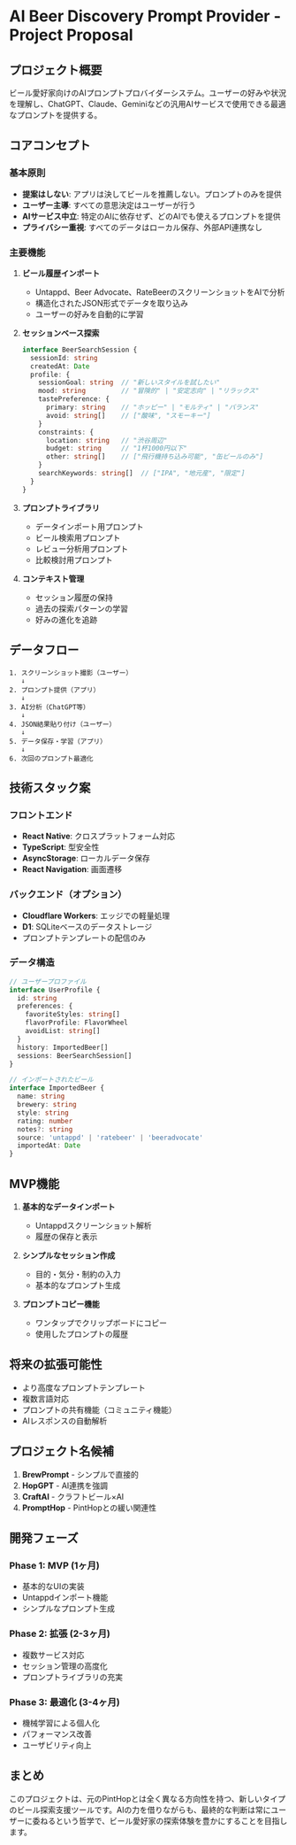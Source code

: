 # AI Beer Discovery Prompt Provider - Project Proposal

## プロジェクト概要

ビール愛好家向けのAIプロンプトプロバイダーシステム。ユーザーの好みや状況を理解し、ChatGPT、Claude、Geminiなどの汎用AIサービスで使用できる最適なプロンプトを提供する。

## コアコンセプト

### 基本原則
- **提案はしない**: アプリは決してビールを推薦しない。プロンプトのみを提供
- **ユーザー主導**: すべての意思決定はユーザーが行う
- **AIサービス中立**: 特定のAIに依存せず、どのAIでも使えるプロンプトを提供
- **プライバシー重視**: すべてのデータはローカル保存、外部API連携なし

### 主要機能

1. **ビール履歴インポート**
   - Untappd、Beer Advocate、RateBeerのスクリーンショットをAIで分析
   - 構造化されたJSON形式でデータを取り込み
   - ユーザーの好みを自動的に学習

2. **セッションベース探索**
   ```typescript
   interface BeerSearchSession {
     sessionId: string
     createdAt: Date
     profile: {
       sessionGoal: string  // "新しいスタイルを試したい"
       mood: string         // "冒険的" | "安定志向" | "リラックス"
       tastePreference: {
         primary: string    // "ホッピー" | "モルティ" | "バランス"
         avoid: string[]    // ["酸味", "スモーキー"]
       }
       constraints: {
         location: string   // "渋谷周辺"
         budget: string     // "1杯1000円以下"
         other: string[]    // ["飛行機持ち込み可能", "缶ビールのみ"]
       }
       searchKeywords: string[]  // ["IPA", "地元産", "限定"]
     }
   }
   ```

3. **プロンプトライブラリ**
   - データインポート用プロンプト
   - ビール検索用プロンプト
   - レビュー分析用プロンプト
   - 比較検討用プロンプト

4. **コンテキスト管理**
   - セッション履歴の保持
   - 過去の探索パターンの学習
   - 好みの進化を追跡

## データフロー

```
1. スクリーンショット撮影（ユーザー）
   ↓
2. プロンプト提供（アプリ）
   ↓
3. AI分析（ChatGPT等）
   ↓
4. JSON結果貼り付け（ユーザー）
   ↓
5. データ保存・学習（アプリ）
   ↓
6. 次回のプロンプト最適化
```

## 技術スタック案

### フロントエンド
- **React Native**: クロスプラットフォーム対応
- **TypeScript**: 型安全性
- **AsyncStorage**: ローカルデータ保存
- **React Navigation**: 画面遷移

### バックエンド（オプション）
- **Cloudflare Workers**: エッジでの軽量処理
- **D1**: SQLiteベースのデータストレージ
- プロンプトテンプレートの配信のみ

### データ構造
```typescript
// ユーザープロファイル
interface UserProfile {
  id: string
  preferences: {
    favoriteStyles: string[]
    flavorProfile: FlavorWheel
    avoidList: string[]
  }
  history: ImportedBeer[]
  sessions: BeerSearchSession[]
}

// インポートされたビール
interface ImportedBeer {
  name: string
  brewery: string
  style: string
  rating: number
  notes?: string
  source: 'untappd' | 'ratebeer' | 'beeradvocate'
  importedAt: Date
}
```

## MVP機能

1. **基本的なデータインポート**
   - Untappdスクリーンショット解析
   - 履歴の保存と表示

2. **シンプルなセッション作成**
   - 目的・気分・制約の入力
   - 基本的なプロンプト生成

3. **プロンプトコピー機能**
   - ワンタップでクリップボードにコピー
   - 使用したプロンプトの履歴

## 将来の拡張可能性

- より高度なプロンプトテンプレート
- 複数言語対応
- プロンプトの共有機能（コミュニティ機能）
- AIレスポンスの自動解析

## プロジェクト名候補

1. **BrewPrompt** - シンプルで直接的
2. **HopGPT** - AI連携を強調
3. **CraftAI** - クラフトビール×AI
4. **PromptHop** - PintHopとの緩い関連性

## 開発フェーズ

### Phase 1: MVP (1ヶ月)
- 基本的なUIの実装
- Untappdインポート機能
- シンプルなプロンプト生成

### Phase 2: 拡張 (2-3ヶ月)
- 複数サービス対応
- セッション管理の高度化
- プロンプトライブラリの充実

### Phase 3: 最適化 (3-4ヶ月)
- 機械学習による個人化
- パフォーマンス改善
- ユーザビリティ向上

## まとめ

このプロジェクトは、元のPintHopとは全く異なる方向性を持つ、新しいタイプのビール探索支援ツールです。AIの力を借りながらも、最終的な判断は常にユーザーに委ねるという哲学で、ビール愛好家の探索体験を豊かにすることを目指します。